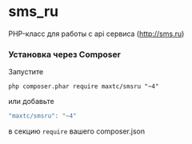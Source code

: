 # sms_ru

PHP-класс для работы с api сервиса (http://sms.ru)

### Установка через Composer

Запустите

```
php composer.phar require maxtc/smsru "~4"
```

или добавьте

```js
"maxtc/smsru": "~4"
```

в секцию ```require``` вашего composer.json


